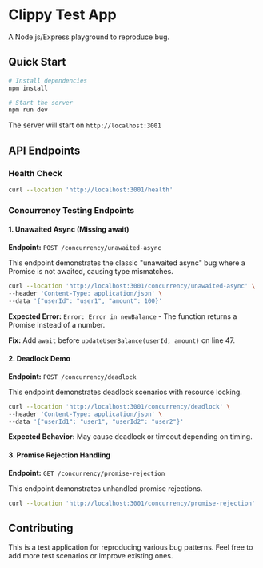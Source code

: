 # Clippy Test App

A Node.js/Express playground to reproduce bug.

## Quick Start

```bash
# Install dependencies
npm install

# Start the server
npm run dev
```

The server will start on `http://localhost:3001`

## API Endpoints

### Health Check
```bash
curl --location 'http://localhost:3001/health'
```

### Concurrency Testing Endpoints

#### 1. Unawaited Async (Missing await)
**Endpoint:** `POST /concurrency/unawaited-async`

This endpoint demonstrates the classic "unawaited async" bug where a Promise is not awaited, causing type mismatches.

```bash
curl --location 'http://localhost:3001/concurrency/unawaited-async' \
--header 'Content-Type: application/json' \
--data '{"userId": "user1", "amount": 100}'
```

**Expected Error:** `Error: Error in newBalance` - The function returns a Promise instead of a number.

**Fix:** Add `await` before `updateUserBalance(userId, amount)` on line 47.

#### 2. Deadlock Demo
**Endpoint:** `POST /concurrency/deadlock`

This endpoint demonstrates deadlock scenarios with resource locking.

```bash
curl --location 'http://localhost:3001/concurrency/deadlock' \
--header 'Content-Type: application/json' \
--data '{"userId1": "user1", "userId2": "user2"}'
```

**Expected Behavior:** May cause deadlock or timeout depending on timing.

#### 3. Promise Rejection Handling
**Endpoint:** `GET /concurrency/promise-rejection`

This endpoint demonstrates unhandled promise rejections.

```bash
curl --location 'http://localhost:3001/concurrency/promise-rejection'
```

## Contributing

This is a test application for reproducing various bug patterns. Feel free to add more test scenarios or improve existing ones.
